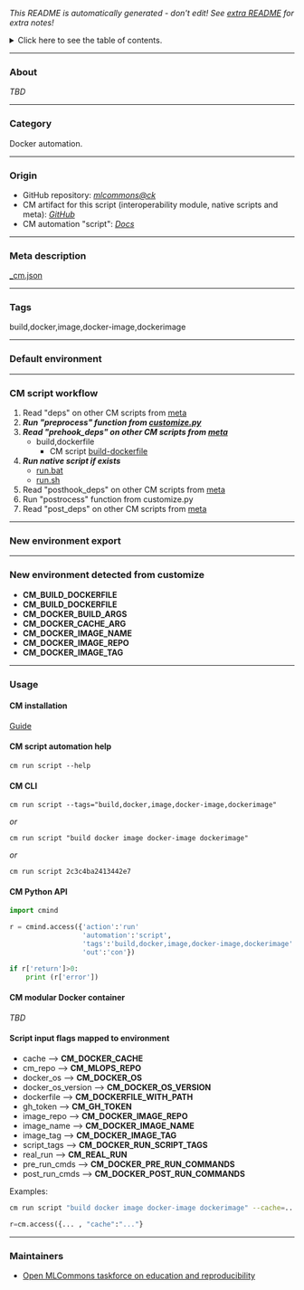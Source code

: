 *This README is automatically generated - don't edit! See [extra README](README-extra.md) for extra notes!*

<details>
<summary>Click here to see the table of contents.</summary>

* [About](#about)
* [Category](#category)
* [Origin](#origin)
* [Meta description](#meta-description)
* [Tags](#tags)
* [Default environment](#default-environment)
* [CM script workflow](#cm-script-workflow)
* [New environment export](#new-environment-export)
* [New environment detected from customize](#new-environment-detected-from-customize)
* [Usage](#usage)
  * [ CM installation](#cm-installation)
  * [ CM script automation help](#cm-script-automation-help)
  * [ CM CLI](#cm-cli)
  * [ CM Python API](#cm-python-api)
  * [ CM modular Docker container](#cm-modular-docker-container)
  * [ Script input flags mapped to environment](#script-input-flags-mapped-to-environment)
* [Maintainers](#maintainers)

</details>

___
### About

*TBD*
___
### Category

Docker automation.
___
### Origin

* GitHub repository: *[mlcommons@ck](https://github.com/mlcommons/ck/tree/master/cm-mlops)*
* CM artifact for this script (interoperability module, native scripts and meta): *[GitHub](https://github.com/mlcommons/ck/tree/master/cm-mlops/script/build-docker-image)*
* CM automation "script": *[Docs](https://github.com/octoml/ck/blob/master/docs/list_of_automations.md#script)*

___
### Meta description
[_cm.json](_cm.json)

___
### Tags
build,docker,image,docker-image,dockerimage

___
### Default environment

___
### CM script workflow

  1. Read "deps" on other CM scripts from [meta](https://github.com/mlcommons/ck/tree/master/cm-mlops/script/build-docker-image/_cm.json)
  1. ***Run "preprocess" function from [customize.py](https://github.com/mlcommons/ck/tree/master/cm-mlops/script/build-docker-image/customize.py)***
  1. ***Read "prehook_deps" on other CM scripts from [meta](https://github.com/mlcommons/ck/tree/master/cm-mlops/script/build-docker-image/_cm.json)***
     * build,dockerfile
       - CM script [build-dockerfile](https://github.com/mlcommons/ck/tree/master/cm-mlops/script/build-dockerfile)
  1. ***Run native script if exists***
     * [run.bat](https://github.com/mlcommons/ck/tree/master/cm-mlops/script/build-docker-image/run.bat)
     * [run.sh](https://github.com/mlcommons/ck/tree/master/cm-mlops/script/build-docker-image/run.sh)
  1. Read "posthook_deps" on other CM scripts from [meta](https://github.com/mlcommons/ck/tree/master/cm-mlops/script/build-docker-image/_cm.json)
  1. Run "postrocess" function from customize.py
  1. Read "post_deps" on other CM scripts from [meta](https://github.com/mlcommons/ck/tree/master/cm-mlops/script/build-docker-image/_cm.json)
___
### New environment export

___
### New environment detected from customize

* **CM_BUILD_DOCKERFILE**
* **CM_BUILD_DOCKERFILE**
* **CM_DOCKER_BUILD_ARGS**
* **CM_DOCKER_CACHE_ARG**
* **CM_DOCKER_IMAGE_NAME**
* **CM_DOCKER_IMAGE_REPO**
* **CM_DOCKER_IMAGE_TAG**
___
### Usage

#### CM installation
[Guide](https://github.com/mlcommons/ck/blob/master/docs/installation.md)

#### CM script automation help
```cm run script --help```

#### CM CLI
`cm run script --tags="build,docker,image,docker-image,dockerimage"`

*or*

`cm run script "build docker image docker-image dockerimage"`

*or*

`cm run script 2c3c4ba2413442e7`

#### CM Python API

```python
import cmind

r = cmind.access({'action':'run'
                  'automation':'script',
                  'tags':'build,docker,image,docker-image,dockerimage'
                  'out':'con'})

if r['return']>0:
    print (r['error'])
```

#### CM modular Docker container
*TBD*

#### Script input flags mapped to environment

* cache --> **CM_DOCKER_CACHE**
* cm_repo --> **CM_MLOPS_REPO**
* docker_os --> **CM_DOCKER_OS**
* docker_os_version --> **CM_DOCKER_OS_VERSION**
* dockerfile --> **CM_DOCKERFILE_WITH_PATH**
* gh_token --> **CM_GH_TOKEN**
* image_repo --> **CM_DOCKER_IMAGE_REPO**
* image_name --> **CM_DOCKER_IMAGE_NAME**
* image_tag --> **CM_DOCKER_IMAGE_TAG**
* script_tags --> **CM_DOCKER_RUN_SCRIPT_TAGS**
* real_run --> **CM_REAL_RUN**
* pre_run_cmds --> **CM_DOCKER_PRE_RUN_COMMANDS**
* post_run_cmds --> **CM_DOCKER_POST_RUN_COMMANDS**

Examples:

```bash
cm run script "build docker image docker-image dockerimage" --cache=...
```
```python
r=cm.access({... , "cache":"..."}
```
___
### Maintainers

* [Open MLCommons taskforce on education and reproducibility](https://github.com/mlcommons/ck/blob/master/docs/mlperf-education-workgroup.md)